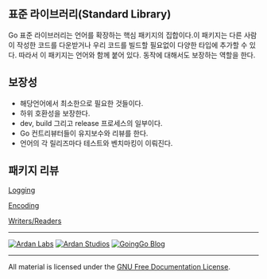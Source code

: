 ## 표준 라이브러리(Standard Library)

Go 표준 라이브러리는 언어를 확장하는 핵심 패키지의 집합이다.이 패키지는 다른 사람이 작성한 코드를 다운받거나 우리 코드를 빌드할 필요없이 다양한 타입에 추가할 수 있다. 따라서 이 패키지는 언어와 함께 붙어 있다. 동작에 대해서도 보장하는 역할을 한다.

## 보장성

* 해당언어에서 최소한으로 필요한 것들이다.
* 하위 호환성을 보장한다.
* dev, build 그리고 release 프로세스의 일부이다.
* Go 컨트리뷰터들이 유지보수와 리뷰를 한다.
* 언어의 각 릴리즈마다 테스트와 벤치마킹이 이뤄진다.

## 패키지 리뷰

[Logging](../11-standard_library/01-logging/readme.md)

[Encoding](../11-standard_library/02-encoding/readme.md)

[Writers/Readers](../11-standard_library/03-writers_readers/readme.md)

___
[![Ardan Labs](../00-slides/images/ggt_logo.png)](http://www.ardanlabs.com)
[![Ardan Studios](../00-slides/images/ardan_logo.png)](http://www.ardanstudios.com)
[![GoingGo Blog](../00-slides/images/ggb_logo.png)](http://www.goinggo.net)
___
All material is licensed under the [GNU Free Documentation License](https://github.com/ArdanStudios/gotraining/blob/master/LICENSE).
